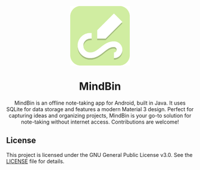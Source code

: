 <div align="center">

<img width="" src="metadata/en-US/images/icon.png"  width=160 height=160  align="center">

# MindBin

MindBin is an offline note-taking app for Android, built in Java. It uses SQLite for data storage and features a modern Material 3 design. Perfect for capturing ideas and organizing projects, MindBin is your go-to solution for note-taking without internet access. Contributions are welcome!</div>

## License

This project is licensed under the GNU General Public License v3.0. See the
[LICENSE](LICENSE) file for details.
